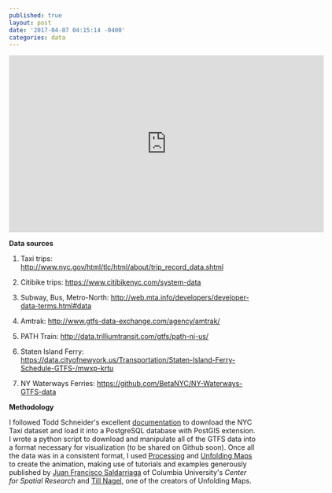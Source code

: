 ```yaml
---
published: true
layout: post
date: '2017-04-07 04:15:14 -0400'
categories: data
---
```

<iframe src="https://player.vimeo.com/video/212484620?byline=0&portrait=0" width="640" height="360" frameborder="0" webkitallowfullscreen mozallowfullscreen allowfullscreen></iframe>


**Data sources**

1) Taxi trips: http://www.nyc.gov/html/tlc/html/about/trip_record_data.shtml

2) Citibike trips: https://www.citibikenyc.com/system-data

3) Subway, Bus, Metro-North: http://web.mta.info/developers/developer-data-terms.html#data

4) Amtrak: http://www.gtfs-data-exchange.com/agency/amtrak/

5) PATH Train: http://data.trilliumtransit.com/gtfs/path-nj-us/

6) Staten Island Ferry: https://data.cityofnewyork.us/Transportation/Staten-Island-Ferry-Schedule-GTFS-/mwxp-krtu

7) NY Waterways Ferries: https://github.com/BetaNYC/NY-Waterways-GTFS-data


**Methodology**

I followed Todd Schneider's excellent [documentation](https://github.com/toddwschneider/nyc-taxi-data) to download the NYC Taxi dataset and load it into a PostgreSQL database with PostGIS extension. I wrote a python script to download and manipulate all of the GTFS data into a format necessary for visualization (to be shared on Github soon). Once all the data was in a consistent format, I used [Processing](processing.org) and [Unfolding Maps](http://unfoldingmaps.org/) to create the animation, making use of tutorials and examples generously published by [Juan Francisco Saldarriaga](https://github.com/juanfrans-courses/DataScienceSocietyWorkshop) of Columbia University's *Center for Spatial Research* and [Till Nagel](http://unfoldingmaps.org/tutorials/), one of the creators of Unfolding Maps.
